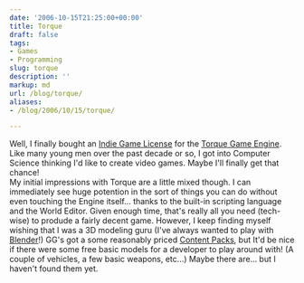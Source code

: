 ```yaml
---
date: '2006-10-15T21:25:00+00:00'
title: Torque
draft: false
tags:
- Games
- Programming
slug: torque
description: ''
markup: md
url: /blog/torque/
aliases:
- /blog/2006/10/15/torque/

---
```


Well, I finally bought an [Indie Game License](http://www.garagegames.com/products/1) for the  [Torque Game Engine](http://www.garagegames.com/products/1). Like many young men over the past decade or so, I got into Computer Science thinking I'd like to create video games. Maybe I'll finally get that chance!  
My initial impressions with Torque are a little mixed though. I can immediately see huge potention in the sort of things you can do without even touching the Engine itself... thanks to the built-in scripting language and the World Editor. Given enough time, that's really all you need (tech-wise) to produde a fairly decent game. However, I keep finding myself wishing that I was a 3D modeling guru (I've always wanted to play with [Blender](http://blender.org/)!) GG's got a some reasonably priced [Content Packs](http://www.garagegames.com/developer/torque/contentpacks/), but It'd be nice if there were some free basic models for a developer to play around with! (A couple of vehicles, a few basic weapons, etc...) Maybe there are... but I haven't found them yet.